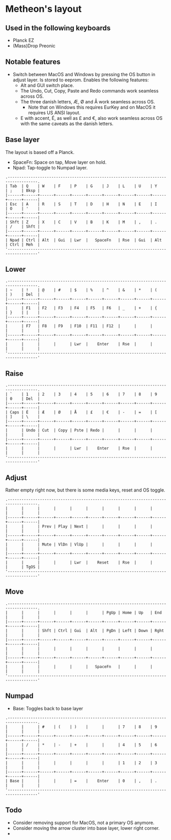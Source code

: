 # Metheon's layout

## Used in the following keyboards

* Planck EZ
* (Mass)Drop Preonic

## Notable features

* Switch between MacOS and Windows by pressing the OS button in adjust layer. Is stored to eeprom. Enables the following features:
  * Alt and GUI switch place.
  * The Undo, Cut, Copy, Paste and Redo commands work seamless across OS.
  * The three danish letters, Æ, Ø and Å work seamless across OS.
      * Note that on Windows this requires EurKey and on MacOS it requires US ANSI layout.
  * E with accent, É, as well as £ and €, also work seamless across OS with the same caveats as the danish letters.

## Base layer

The layout is based off a Planck.

* SpaceFn: Space on tap, Move layer on hold.
* Npad: Tap-toggle to Numpad layer.

```
.-----------------------------------------------------------------------------------.
| Tab  | Q    | W    | F    | P    | G    | J    | L    | U    | Y    | ;    | Bksp |
|------+------+------+------+------+------+------+------+------+------+------+------|
| Esc  | A    | R    | S    | T    | D    | H    | N    | E    | I    | O    | '    |
|------+------+------+------+------+------+------+------+------+------+------+------|
| Shft | Z    | X    | C    | V    | B    | K    | M    | ,    | .    | /    | Shft |
|------+------+------+------+------+------+------+------+------+------+------+------|
| Npad | Ctrl | Alt  | Gui  | Lwr  |   SpaceFn   | Rse  | Gui  | Alt  | Ctrl | Meh  |
'-----------------------------------------------------------------------------------'
```

## Lower

```
.-----------------------------------------------------------------------------------.
| ~    | !    | @    | #    | $    | %    | ^    | &    | *    | (    | )    | Del  |
|------+------+------+------+------+------+------+------+------+------+------+------|
|      | F1   | F2   | F3   | F4   | F5   | F6   | _    | +    | {    | }    | |    |
|------+------+------+------+------+------+------+------+------+------+------+------|
|      | F7   | F8   | F9   | F10  | F11  | F12  |      |      |      |      |      |
|------+------+------+------+------+------+------+------+------+------+------+------|
|      |      |      |      | Lwr  |    Enter    | Rse  |      |      |      |      |
'-----------------------------------------------------------------------------------'
```

## Raise

```
.-----------------------------------------------------------------------------------.
| `    | 1    | 2    | 3    | 4    | 5    | 6    | 7    | 8    | 9    | 0    | Del  |
|------+------+------+------+------+------+------+------+------+------+------+------|
| Caps | É    | Æ    | Ø    | Å    | £    | €    | -    | =    | [    | ]    | \    |
|------+------+------+------+------+------+------+------+------+------+------+------|
|      | Undo | Cut  | Copy | Pste | Redo |      |      |      |      |      |      |
|------+------+------+------+------+------+------+------+------+------+------+------|
|      |      |      |      | Lwr  |    Enter    | Rse  |      |      |      |      |
'-----------------------------------------------------------------------------------'
```

## Adjust

Rather empty right now, but there is some media keys, reset and OS toggle.

```
.-----------------------------------------------------------------------------------.
|      |      |      |      |      |      |      |      |      |      |      |      |
|------+------+------+------+------+------+------+------+------+------+------+------|
|      |      | Prev | Play | Next |      |      |      |      |      |      |      |
|------+------+------+------+------+------+------+------+------+------+------+------|
|      |      | Mute | VlDn | VlUp |      |      |      |      |      |      |      |
|------+------+------+------+------+------+------+------+------+------+------+------|
|      |      |      |      | Lwr  |    Reset    | Rse  |      |      |      | TgOS |
'-----------------------------------------------------------------------------------'
```

## Move

```
.-----------------------------------------------------------------------------------.
|      |      |      |      |      |      | PgUp | Home | Up   | End  |      |      |
|------+------+------+------+------+------+------+------+------+------+------+------|
|      |      | Shft | Ctrl | Gui  | Alt  | PgDn | Left | Down | Rght |      |      |
|------+------+------+------+------+------+------+------+------+------+------+------|
|      |      |      |      |      |      |      |      |      |      |      |      |
|------+------+------+------+------+------+------+------+------+------+------+------|
|      |      |      |      |      |   SpaceFn   |      |      |      |      |      |
'-----------------------------------------------------------------------------------'
```

## Numpad

* Base: Toggles back to base layer

```
.-----------------------------------------------------------------------------------.
|      |      | #    | (    | )    |      |      | 7    | 8    | 9    |      |      |
|------+------+------+------+------+------+------+------+------+------+------+------|
|      | /    | *    | -    | +    |      |      | 4    | 5    | 6    |      |      |
|------+------+------+------+------+------+------+------+------+------+------+------|
|      |      |      |      |      |      |      | 1    | 2    | 3    |      |      |
|------+------+------+------+------+------+------+------+------+------+------+------|
| Base |      |      |      | =    |    Enter    | 0    | ,    | .    |      |      |
'-----------------------------------------------------------------------------------'
```

## Todo

* Consider removing support for MacOS, not a primary OS anymore.
* Consider moving the arrow cluster into base layer, lower right corner.
* 
